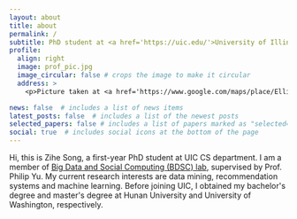 ```yaml
---
layout: about
title: about
permalink: /
subtitle: PhD student at <a href='https://uic.edu/'>University of Illinois Chicago</a>
profile:
  align: right
  image: prof_pic.jpg
  image_circular: false # crops the image to make it circular
  address: >
    <p>Picture taken at <a href='https://www.google.com/maps/place/Elliott+Bay/@47.6192214,-122.3859112,13z/data=!3m1!4b1!4m6!3m5!1s0x54904006b1d74e05:0xe0c72a39a0ca250e!8m2!3d47.6074272!4d-122.3708329!16zL20vMDFteTZ4?entry=ttu'>Elliot Bay</a>, Seattle</p>

news: false  # includes a list of news items
latest_posts: false  # includes a list of the newest posts
selected_papers: false # includes a list of papers marked as "selected={true}"
social: true  # includes social icons at the bottom of the page
---
```

Hi, this is Zihe Song, a first-year PhD student at UIC CS department. I am a member of <a href='https://bdsc.lab.uic.edu/'>Big Data and Social Computing (BDSC) lab</a>, supervised by Prof. Philip Yu. My current research interests are data mining, recommendation systems and machine learning. Before joining UIC, I obtained my bachelor's degree and master's degree at Hunan University and University of Washington, respectively.

<!-- Write your biography here. Tell the world about yourself. Link to your favorite [subreddit](http://reddit.com). You can put a picture in, too. The code is already in, just name your picture `prof_pic.jpg` and put it in the `img/` folder.

Put your address / P.O. box / other info right below your picture. You can also disable any of these elements by editing `profile` property of the YAML header of your `_pages/about.md`. Edit `_bibliography/papers.bib` and Jekyll will render your [publications page](/al-folio/publications/) automatically.

Link to your social media connections, too. This theme is set up to use [Font Awesome icons](http://fortawesome.github.io/Font-Awesome/) and [Academicons](https://jpswalsh.github.io/academicons/), like the ones below. Add your Facebook, Twitter, LinkedIn, Google Scholar, or just disable all of them. -->
